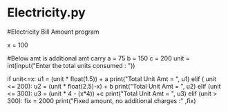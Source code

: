 # Electricity.py


#Electricity Bill Amount program

x = 100

#Below amt is additional amt carry
a = 75
b = 150
c = 200
unit = int(input("Enter the total units consumed : "))

if unit<=x:
	u1 = (unit * float(1.5)) + a
	print("Total Unit Amt = ", u1)
elif ( unit <= 200):
	u2 = (unit * float(2.5)-x) + b
	print("Total Unit Amt = ", u2)
elif (unit <= 300):
	u3 = (unit * 4 - (x*4)) +c
	print("Total Unit Amt = ", u3)
elif (unit > 300):
	fix = 2000
	print("Fixed amount, no additional charges :" ,fix)




